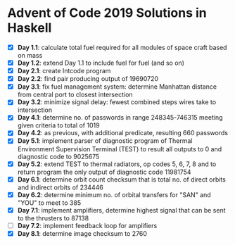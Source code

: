 # Advent of Code 2019 Solutions in Haskell

- [x] **Day 1.1**: calculate total fuel required for all modules of space craft based on mass
- [x] **Day 1.2**: extend Day 1.1 to include fuel for fuel (and so on)
- [x] **Day 2.1**: create Intcode program
- [x] **Day 2.2**: find pair producing output of 19690720
- [x] **Day 3.1**: fix fuel management system: determine Manhattan distance from central port to closest intersection
- [x] **Day 3.2**: minimize signal delay: fewest combined steps wires take to intersection
- [x] **Day 4.1**: determine no. of passwords in range 248345-746315 meeting given criteria to total of 1019
- [x] **Day 4.2**: as previous, with additional predicate, resulting 660 passwords
- [x] **Day 5.1**: implement parser of diagnostic program of Thermal Environment Supervision Terminal (TEST) to result all outputs to 0 and diagnostic code to 9025675
- [x] **Day 5.2**: extend TEST to thermal radiators, op codes 5, 6, 7, 8 and to return program the only output of diagnostic code 11981754
- [x] **Day 6.1**: determine orbit count checksum that is total no. of direct orbits and indirect orbits of 234446
- [x] **Day 6.2**: determine minimum no. of orbital transfers for "SAN" and "YOU" to meet to 385
- [x] **Day 7.1**: implement amplifiers, determine highest signal that can be sent to the thrusters to 87138
- [ ] **Day 7.2**: implement feedback loop for amplifiers
- [x] **Day 8.1**: determine image checksum to 2760
